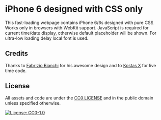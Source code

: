 # iPhone 6 designed with CSS only
This fast-loading webpage contains iPhone 6/6s designed with pure CSS. Works only in browsers with WebKit support. JavaScript is required for current time/date display, otherwise default placeholder will be shown. For ultra-low loading delay local font is used.

## Credits
Thanks to [Fabrizio Bianchi](https://codepen.io/_fbrz) for his awesome design and to [Kostas X](https://codepen.io/kostasx) for live time code.

## License
All assets and code are under the [CC0 LICENSE](LICENSE) and in the public domain unless specified otherwise.

[![License: CC0-1.0](https://img.shields.io/badge/License-CC0%201.0-lightgrey.svg)](https://creativecommons.org/publicdomain/zero/1.0/)
